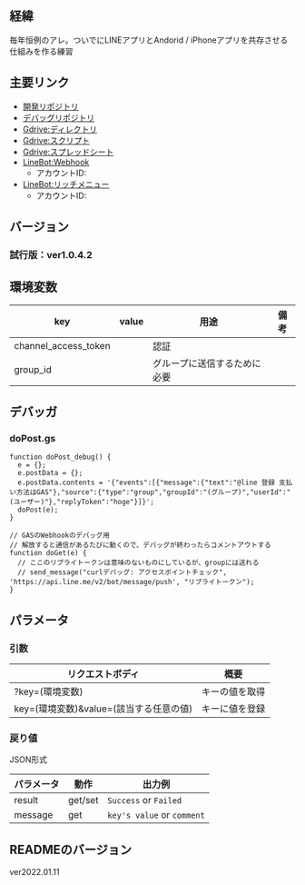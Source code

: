 ## 経緯
毎年恒例のアレ。ついでにLINEアプリとAndorid / iPhoneアプリを共存させる仕組みを作る練習

## 主要リンク
- [開発リポジトリ](https://github.com/shimajima-eiji/--GAS_v5_Household202201)
- [デバッグリポジトリ](https://github.com/shimajima-eiji/GAS_v5_LINEdebug)
- [Gdrive:ディレクトリ](https://drive.google.com/drive/my-drive)
- [Gdrive:スクリプト](https://script.google.com/home)
- [Gdrive:スプレッドシート](https://docs.google.com/spreadsheets)
- [LineBot:Webhook](https://manager.line.biz/account/@？？？/setting/messaging-api)
  - アカウントID: 
- [LineBot:リッチメニュー](https://manager.line.biz/account/@？？？/richmenu)
  - アカウントID: 

## バージョン
### 試行版：ver1.0.4.2

## 環境変数
|key|value|用途|備考|
|---|---|---|---|
|channel_access_token||認証||
|group_id||グループに送信するために必要|

## デバッガ
### doPost.gs
```
function doPost_debug() {
  e = {};
  e.postData = {};
  e.postData.contents = '{"events":[{"message":{"text":"@line 登録 支払い方法はGAS"},"source":{"type":"group","groupId":"(グループ)","userId":"(ユーザー)"},"replyToken":"hoge"}]}';
  doPost(e);
}

// GASのWebhookのデバッグ用
// 解放すると通信があるたびに動くので、デバッグが終わったらコメントアウトする
function doGet(e) {
  // ここのリプライトークンは意味のないものにしているが、groupには送れる
  // send_message("curlデバッグ: アクセスポイントチェック", 'https://api.line.me/v2/bot/message/push', "リプライトークン");
}
```

## パラメータ
### 引数
|リクエストボディ|概要|
|---|---|
|?key=(環境変数)|キーの値を取得|
|key=(環境変数)&value=(該当する任意の値)|キーに値を登録|

### 戻り値
JSON形式

|パラメータ|動作|出力例|
|---|---|---|
|result|get/set|`Success` or `Failed`|
|message|get|`key's value` or `comment`|

## READMEのバージョン
ver2022.01.11
